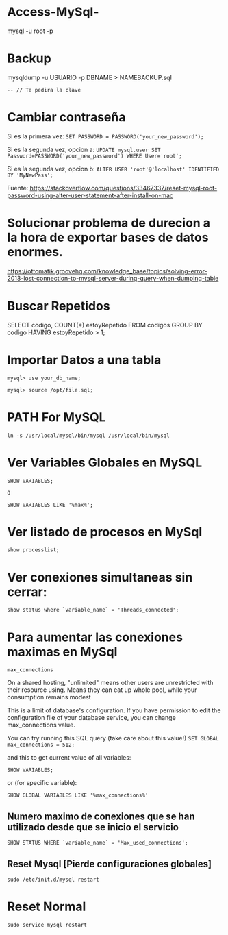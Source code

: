 # Access-MySql-

mysql -u root -p

# Backup

mysqldump -u USUARIO -p DBNAME > NAMEBACKUP.sql

```-- // Te pedira la clave```

# Cambiar contraseña

Si es la primera vez:
```SET PASSWORD = PASSWORD('your_new_password');```

Si es la segunda vez, opcion a:
```UPDATE mysql.user SET Password=PASSWORD('your_new_password') WHERE User='root';```

Si es la segunda vez, opcion b: 
```ALTER USER 'root'@'localhost' IDENTIFIED BY 'MyNewPass';```

Fuente: https://stackoverflow.com/questions/33467337/reset-mysql-root-password-using-alter-user-statement-after-install-on-mac

# Solucionar problema de durecion a la hora de exportar bases de datos enormes.

https://ottomatik.groovehq.com/knowledge_base/topics/solving-error-2013-lost-connection-to-mysql-server-during-query-when-dumping-table

# Buscar Repetidos

SELECT codigo, COUNT(*) estoyRepetido FROM codigos GROUP BY codigo HAVING estoyRepetido > 1;

# Importar Datos a una tabla

```
mysql> use your_db_name;

mysql> source /opt/file.sql;
```

# PATH For MySQL
```
ln -s /usr/local/mysql/bin/mysql /usr/local/bin/mysql
```

# Ver Variables Globales en MySQL

```
SHOW VARIABLES;

O

SHOW VARIABLES LIKE '%max%';

```

# Ver listado de procesos en MySql

```show processlist;```

# Ver conexiones simultaneas sin cerrar:

```show status where `variable_name` = 'Threads_connected';```

# Para aumentar las conexiones maximas en MySql

```max_connections```

<p>On a shared hosting, "unlimited" means other users are unrestricted with their
resource using. Means they can eat up whole pool, while your consumption
remains modest</p>

<p>This is a limit of database's configuration. If you have permission to edit 
the configuration file of your database service, you can change max_connections
value.</p>

You can try running this SQL query (take care about this value!)
```SET GLOBAL max_connections = 512;```

and this to get current value of all variables:

```SHOW VARIABLES;```

or (for specific variable):

```SHOW GLOBAL VARIABLES LIKE '%max_connections%'```

## Numero maximo de conexiones que se han utilizado desde que se inicio el servicio

```SHOW STATUS WHERE `variable_name` = 'Max_used_connections';```

## Reset Mysql [Pierde configuraciones globales]

```sudo /etc/init.d/mysql restart```

# Reset Normal ##

```sudo service mysql restart```
